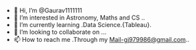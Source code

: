 - 👋 Hi, I’m @Gaurav1111111
- 👀 I’m interested in Astronomy, Maths and CS ..
- 🌱 I’m currently learning .Data Science.{Tableau}.
- 💞️ I’m looking to collaborate on ...
- 📫 How to reach me .Through my Mail-gj979986@gmail.com..

<!---
Gaurav1111111/Gaurav1111111 is a ✨ special ✨ repository because its `README.md` (this file) appears on your GitHub profile.
You can click the Preview link to take a look at your changes.
--->
